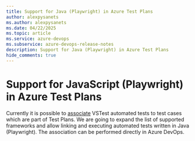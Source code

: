 ```yaml
---
title: Support for Java (Playwright) in Azure Test Plans
author: alexpysanets
ms.author: alexpysanets
ms.date: 04/22/2025
ms.topic: article
ms.service: azure-devops
ms.subservice: azure-devops-release-notes
description: Support for Java (Playwright) in Azure Test Plans
hide_comments: true
---
```


# Support for JavaScript (Playwright) in Azure Test Plans

Currently it is possible to [associate](/azure/devops/test/associate-automated-test-with-test-case?view=azure-devops) VSTest automated tests to test cases which are part of Test Plans. We are going to expand the list of supported frameworks and allow linking and executing automated tests written in Java (Playwright). The association can be performed directly in Azure DevOps.
